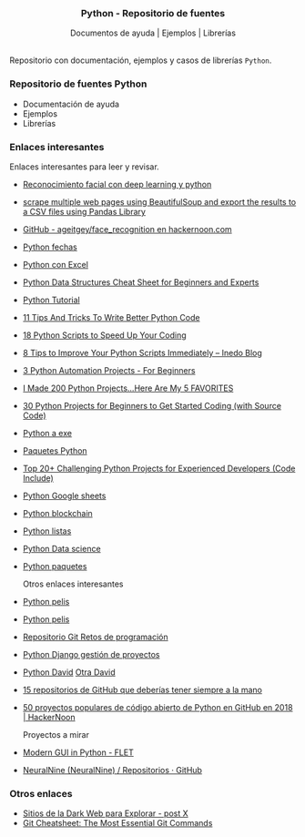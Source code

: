  <br />
<p align="center">
  <h3 align="center">Python - Repositorio de fuentes</h3>

  <p align="center">
    Documentos de ayuda | Ejemplos | Librerías
    <br>
    <br />
  </p>
</p>


Repositorio con documentación, ejemplos y casos de librerías `Python`.

### Repositorio de fuentes Python

* Documentación de ayuda
* Ejemplos
* Librerías


### Enlaces interesantes

  Enlaces interesantes para leer y revisar.

- [Reconocimiento facial con deep learning y python](https://cienciadedatos.net/documentos/py34-reconocimiento-facial-deeplearning-python)
- [scrape multiple web pages using BeautifulSoup and export the results to a CSV files using Pandas Library](https://morioh.com/a/13dfb167ef80/how-to-scrape-multiple-web-pages-to-csv-using-beautifulsoup?s=03)
- [GitHub - ageitgey/face_recognition en hackernoon.com](https://github.com/ageitgey/face_recognition)
- [Python fechas](https://majornetwork.net/2024/02/datetimes-with-timezones-in-python/?s=03)
- [Python con Excel](https://morioh.com/a/a97aefa3f174/how-to-automate-excel-with-python-or-replace-vba-with-python?s=03)
- [Python Data Structures Cheat Sheet for Beginners and Experts](https://morioh.com/a/5d7544234050/python-data-structures-cheat-sheet-for-beginners-and-experts)
- [Python Tutorial](https://morioh.com/a/b0a0843ff9b1/build-an-interactive-analytics-dashboard-website-using-python?s=03)
- [11 Tips And Tricks To Write Better Python Code](https://morioh.com/a/f332ff09290c/11-tips-and-tricks-to-write-better-python-code)
- [18 Python Scripts to Speed Up Your Coding](https://morioh.com/a/4f4b74ba17cc/18-python-scripts-that-help-you-write-code-faster)
- [8 Tips to Improve Your Python Scripts Immediately – Inedo Blog](https://blog.inedo.com/python/8-ways-improve-python-scripts/)
- [3 Python Automation Projects - For Beginners](https://morioh.com/a/c131d457e3a5/python-automation-for-newbies-dive-into-3-beginner-friendly-projects?s=03)
- [I Made 200 Python Projects...Here Are My 5 FAVORITES](https://morioh.com/a/2b4c846f0388/5-python-projects-with-source-code?s=03)
- [30 Python Projects for Beginners to Get Started Coding (with Source Code)](https://t.co/mVXYlcYPPK)
- [Python a exe](https://morioh.com/a/cff5f4fcdaf2/how-to-convert-python-code-to-run-as-an-exe-on-windows-11?s=03)
- [Paquetes Python](https://realpython.com/python-import/?s=03)
- [Top 20+ Challenging Python Projects for Experienced Developers (Code Include)](https://morioh.com/a/39ea16f7b844/top-20-challenging-python-projects-for-experienced-developers?s=03)
- [Python Google sheets](https://morioh.com/a/b6b75a9810fd/sort-google-sheets-worksheets-using-google-sheets-api-in-python?s=03)
- [Python blockchain](https://morioh.com/a/1da8b5265775/simplecoin-python-blockchain-prototype?s=03)
- [Python listas](https://morioh.com/a/bb810d8dd98c/python-list-methods-a-comprehensive-guide?s=03)
- [Python Data science](https://github.com/OpenCodeInterpreter/OpenCodeInterpreter?s=03)
- [Python paquetes](https://blog.inedo.com/python/packages-authoring-best-practices/?utm_campaign=Python&utm_source=twitter&utm_medium=paidsocial&utm_content=BestAuthPythonPaidTwit&s=03)

  Otros enlaces interesantes

- [Python pelis](https://github.com/AnthonyBloomer/tmdbv3api/blob/master/README.rst)
- [Python pelis](https://github.com/Hircinelt/IMDB/issues/4)
- [Repositorio Git Retos de programación](https://github.com/mouredev/retos-programacion-2023)
- [Python Django gestión de proyectos](https://morioh.com/a/0143a3147843/build-a-simple-project-management-system-from-scratch-using-django?s=03)
- [Python David](https://github.com/davidbombal?tab=repositories&s=03)
    [Otra David](https://github.com/davidbombal/red-python-scripts/tree/main?s=03)
- [15 repositorios de GitHub que deberías tener siempre a la mano](https://platzi.com/blog/15-repositorios-de-github-que-deberias-tener-siempre-a-la-mano/)
- [50 proyectos populares de código abierto de Python en GitHub en 2018 | HackerNoon](https://hackernoon.com/50-popular-python-open-source-projects-on-github-in-2018-c750f9bf56a0)


  Proyectos a mirar

- [Modern GUI in Python - FLET](https://morioh.com/a/b8f5213477ad/build-modern-graphical-user-interfaces-in-python-with-flet)
- [NeuralNine (NeuralNine) / Repositorios · GitHub](https://github.com/NeuralNine?tab=repositories)

### Otros enlaces

- [Sitios de la Dark Web para Explorar - post X](https://twitter.com/IA_Quijote/status/1759993091165937716?t=v_douB2nOSeufkNAuMJyPw&s=03)
- [Git Cheatsheet: The Most Essential Git Commands](https://morioh.com/a/68bbb7e5b5dd/git-cheatsheet-the-most-essential-git-commands)
